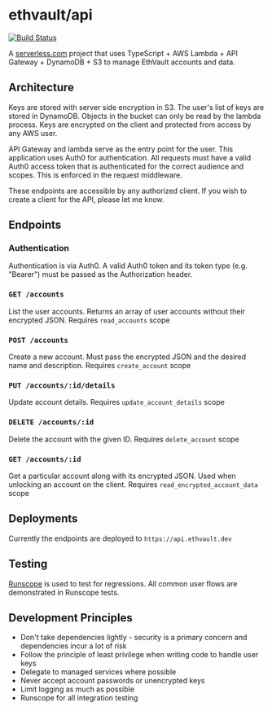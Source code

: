 # ethvault/api

[![Build Status](https://travis-ci.org/ethvault/api.svg?branch=master)](https://travis-ci.org/ethvault/api)

A [serverless.com](https://serverless.com) project that uses TypeScript + AWS Lambda + API Gateway + DynamoDB + S3 
to manage EthVault accounts and data.

## Architecture

Keys are stored with server side encryption in S3. The user's list of keys are stored in DynamoDB. Objects in the bucket
can only be read by the lambda process. Keys are encrypted on the client and protected from access by any AWS user.

API Gateway and lambda serve as the entry point for the user. This application uses Auth0 for authentication. All requests
must have a valid Auth0 access token that is authenticated for the correct audience and scopes. This is enforced in the
request middleware.

These endpoints are accessible by any authorized client. If you wish to create a client for the API, please let me know.

## Endpoints

### Authentication

Authentication is via Auth0. A valid Auth0 token and its token type (e.g. "Bearer") must be passed as the Authorization header.

### `GET /accounts`
 
List the user accounts. Returns an array of user accounts without their encrypted JSON. Requires `read_accounts` scope

### `POST /accounts`

Create a new account. Must pass the encrypted JSON and the desired name and description. Requires `create_account` scope

### `PUT /accounts/:id/details`

Update account details. Requires `update_account_details` scope

### `DELETE /accounts/:id`

Delete the account with the given ID. Requires `delete_account` scope

### `GET /accounts/:id`

Get a particular account along with its encrypted JSON. Used when unlocking an account on the client. Requires `read_encrypted_account_data` scope

## Deployments

Currently the endpoints are deployed to `https://api.ethvault.dev`

## Testing

[Runscope](https://runscope.com) is used to test for regressions. All common user flows are demonstrated in Runscope tests.

## Development Principles

- Don't take dependencies lightly - security is a primary concern and dependencies incur a lot of risk
- Follow the principle of least privilege when writing code to handle user keys
- Delegate to managed services where possible
- Never accept account passwords or unencrypted keys
- Limit logging as much as possible
- Runscope for all integration testing
